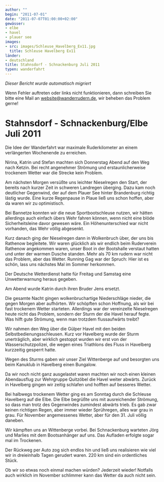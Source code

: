 ```yaml
---
author: ""
begin: "2011-07-01"
date: "2011-07-07T01:00:00+02:00"
gewässer:
- elbe
- havel
- plauer see
images:
- src: images/Schleuse_Havelberg_Ex11.jpg
  title: Schleuse Havelberg Ex11
länder: 
- deutschland
title: Stahnsdorf - Schnackenburg Juli 2011
typen: wanderfahrt
---
```



*Dieser Bericht wurde automatisch migriert*

Wenn Fehler auftreten oder links nicht funktionieren, dann schreiben Sie bitte eine Mail an website@wanderrudern.de, wir beheben das Problem gerne!



# Stahnsdorf - Schnackenburg/Elbe Juli 2011


Die Idee der Wanderfahrt war maximale Ruderkilometer an einem verlängerten Wochenende zu erreichen.

Nirina, Katrin und Stefan machten sich Donnerstag Abend auf den Weg nach Ketzin. Bei recht angenehmer Strömung und erstaunlicherweise trockenem Wetter war die Strecke kein Problem.

Am nächsten Morgen versüßte uns leichter Nieselregen den Start, der bereits nach kurzer Zeit in schweren Landregen überging. Dazu kam noch deutlicher Gegenwind, der auf dem Plauer See hinter Brandenburg richtig lästig wurde. Eine kurze Regenpause in Plaue ließ uns schon hoffen, aber da waren wir zu optimistisch.

Bei Bannetze konnten wir die neue Sportbootschleuse nutzen, wir hätten allerdings auch einfach übers Wehr fahren können, wenn nicht eine blöde Sicherheitsleine davor gewesen wäre. Ein Höhenunterschied war nicht vorhanden, das Wehr völlig abgesenkt.

Kurz danach ging der Nieselregen dann in Wolkenbruch über, der uns bis Rathenow begleitete. Wir waren glücklich als wir endlich beim Ruderverein Rathenow angekommen waren, unser Boot in der Bootshalle verstaut hatten und unter der warmen Dusche standen. Mehr als 70 km rudern war nicht das Problem, aber das Wetter. Running Gag war der Spruch: Hier ist es schön, lass uns nächstes Mal im Sommer herkommen.

Der Deutsche Wetterdienst hatte für Freitag und Samstag eine Unwetterwarnung heraus gegeben.

Am Abend wurde Katrin durch ihren Bruder Jens ersetzt.

Die gesamte Nacht gingen wolkenbruchartige Niederschläge nieder, die gegen Morgen aber aufhörten. Wir schöpften schon Hoffnung, als wir bei fast trockenem Wetter starteten. Allerdings war der vereinzelte Nieselregen heute nicht das Problem, sondern der Sturm der die Havel herauf fegte. Was hilft gute Strömung, wenn man trotzdem flussaufwärts treibt?

Wir nahmen den Weg über die Gülper Havel mit den beiden Selbstbedienungsschleusen. Kurz vor Havelberg wurde der Sturm unerträglich, aber wirklich gestoppt wurden wir erst von der Wasserschutzpolizei, die wegen eines Triathlons des Fluss in Havelberg kurzzeitig gesperrt hatte.

Wegen des Sturms gaben wir unser Ziel Wittenberge auf und besorgten uns beim Kanuklub in Havelberg einen Bungalow.

Da wir noch nicht ganz ausgelastet waren machten wir noch einen kleinen Abendausflug zur Wehrgruppe Quitzöbel die Havel weiter abwärts. Zurück in Havelberg gingen wir zeitig schlafen und hofften auf besseres Wetter.

Bei halbwegs trockenem Wetter ging es am Sonntag durch die Schleuse Havelberg auf die Elbe. Die Elbe begrüßte uns mit ausreichender Strömung, so dass man trotz des Gegenwindes zumindest abwärts trieb. Es gab zwar keinen richtigen Regen, aber immer wieder Sprühregen, alles war grau in grau. Für November angemessenes Wetter, aber für den 31. Juli völlig daneben.

Wir kämpften uns an Wittenberge vorbei. Bei Schnackenburg warteten Jörg und Marlies mit dem Bootsanhänger auf uns. Das Aufladen erfolgte sogar mal im Trockenen.

Der Rückweg per Auto zog sich endlos hin und ließ uns realisieren wie viel wir in dreieinhalb Tagen gerudert waren. 220 km sind ein ordentliches Stück.

Ob wir so etwas noch einmal machen würden? Jederzeit wieder! Notfalls auch wirklich im November schlimmer kann das Wetter da auch nicht sein.
